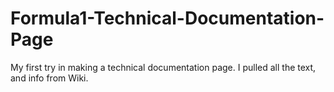 # Formula1-Technical-Documentation-Page
My first try in making a technical documentation page. I pulled all the text, and info from Wiki.
